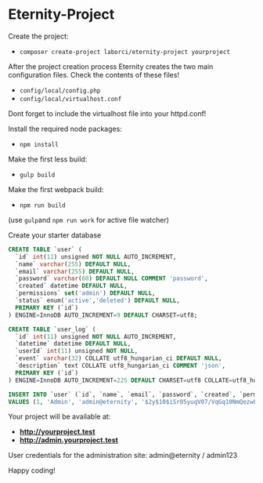 # Eternity-Project

Create the project:

- ```composer create-project laborci/eternity-project yourproject```

After the project creation process Eternity creates the two main configuration files. Check the contents of these files!

- ```config/local/config.php```
- ```config/local/virtualhost.conf```

Dont forget to include the virtualhost file into your httpd.conf!

Install the required node packages:

- ```npm install```

Make the first less build:

- ```gulp build```

Make the first webpack build:

- ```npm run build```

(use ```gulp```and ```npm run work``` for active file watcher)

Create your starter database
```SQL
CREATE TABLE `user` (
  `id` int(11) unsigned NOT NULL AUTO_INCREMENT,
  `name` varchar(255) DEFAULT NULL,
  `email` varchar(255) DEFAULT NULL,
  `password` varchar(60) DEFAULT NULL COMMENT 'password',
  `created` datetime DEFAULT NULL,
  `permissions` set('admin') DEFAULT NULL,
  `status` enum('active','deleted') DEFAULT NULL,
  PRIMARY KEY (`id`)
) ENGINE=InnoDB AUTO_INCREMENT=9 DEFAULT CHARSET=utf8;

CREATE TABLE `user_log` (
  `id` int(11) unsigned NOT NULL AUTO_INCREMENT,
  `datetime` datetime DEFAULT NULL,
  `userId` int(11) unsigned NOT NULL,
  `event` varchar(32) COLLATE utf8_hungarian_ci DEFAULT NULL,
  `description` text COLLATE utf8_hungarian_ci COMMENT 'json',
  PRIMARY KEY (`id`)
) ENGINE=InnoDB AUTO_INCREMENT=225 DEFAULT CHARSET=utf8 COLLATE=utf8_hungarian_ci;

INSERT INTO `user` (`id`, `name`, `email`, `password`, `created`, `permissions`, `status`)
VALUES (1, 'Admin', 'admin@eternity', '$2y$10$iSr05yuqV07/VqGq10NmQezwLrvpkTo0SrramL/7bSrQdAD64trrO', '2019-01-16 13:24:00', 'admin', 'active');
```

Your project will be available at:

- **http://yourproject.test**
- **http://admin.yourproject.test**

User credentials for the administration site: admin@eternity / admin123

Happy coding!
